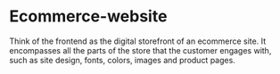 # Ecommerce-website
Think of the frontend as the digital storefront of an ecommerce site. It encompasses all the parts of the store that the customer engages with, such as site design, fonts, colors, images and product pages.
